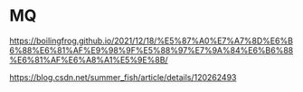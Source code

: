 # MQ

https://boilingfrog.github.io/2021/12/18/%E5%87%A0%E7%A7%8D%E6%B6%88%E6%81%AF%E9%98%9F%E5%88%97%E7%9A%84%E6%B6%88%E6%81%AF%E6%A8%A1%E5%9E%8B/

https://blog.csdn.net/summer_fish/article/details/120262493